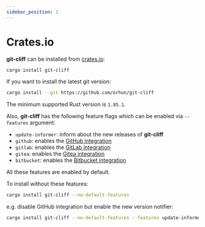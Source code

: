 ```yaml
---
sidebar_position: 1
---
```


# Crates.io

**git-cliff** can be installed from [crates.io](https://crates.io/crates/git-cliff):

```bash
cargo install git-cliff
```

If you want to install the latest git version:

```bash
cargo install --git https://github.com/orhun/git-cliff
```

The minimum supported Rust version is `1.85.1`.

Also, **git-cliff** has the following feature flags which can be enabled via `--features` argument:

- `update-informer`: inform about the new releases of **git-cliff**
- `github`: enables the [GitHub integration](/docs/integration/github)
- `gitlab`: enables the [GitLab integration](/docs/integration/gitlab)
- `gitea`: enables the [Gitea integration](/docs/integration/gitea)
- `bitbucket`: enables the [Bitbucket integration](/docs/integration/bitbucket)

All these features are enabled by default.

To install without these features:

```bash
cargo install git-cliff --no-default-features
```

e.g. disable GitHub integration but enable the new version notifier:

```bash
cargo install git-cliff --no-default-features --features update-informer
```
